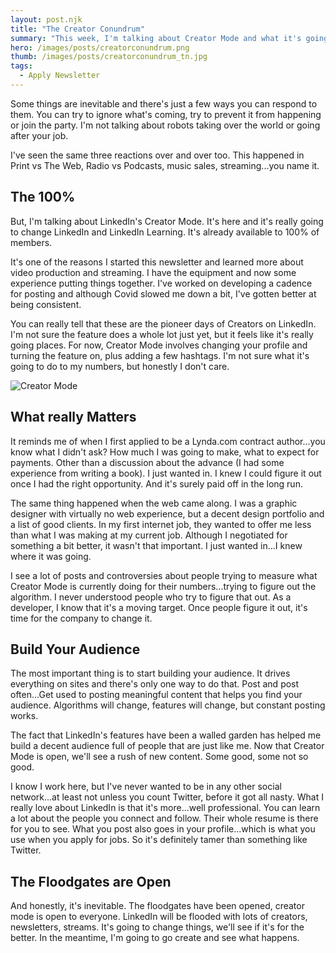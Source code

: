 ```yaml
---
layout: post.njk
title: "The Creator Conundrum"
summary: "This week, I'm talking about Creator Mode and what it's going to do to LinkedIn and my own journey learning to accept the inevitable. No nerdy stuff, just a bit of excitement over the feature now being available to everyone."
hero: /images/posts/creatorconundrum.png
thumb: /images/posts/creatorconundrum_tn.jpg
tags:
  - Apply Newsletter
---
```


Some things are inevitable and there's just a few ways you can respond to them. You can try to ignore what's coming, try to prevent it from happening or join the party. I'm not talking about robots taking over the world or going after your job.

I've seen the same three reactions over and over too. This happened in Print vs The Web, Radio vs Podcasts, music sales, streaming...you name it.

## The 100%

But, I'm talking about LinkedIn's Creator Mode. It's here and it's really going to change LinkedIn and LinkedIn Learning. It's already available to 100% of members.

It's one of the reasons I started this newsletter and learned more about video production and streaming. I have the equipment and now some experience putting things together. I've worked on developing a cadence for posting and although Covid slowed me down a bit, I've gotten better at being consistent.

You can really tell that these are the pioneer days of Creators on LinkedIn. I'm not sure the feature does a whole lot just yet, but it feels like it's really going places. For now, Creator Mode involves changing your profile and turning the feature on, plus adding a few hashtags. I'm not sure what it's going to do to my numbers, but honestly I don't care.

![Creator Mode](https://media-exp1.licdn.com/dms/image/C4E12AQGIpWxN04QDsA/article-inline_image-shrink_1500_2232/0/1623982996827?e=1629331200&v=beta&t=NYQ-1TW5hDAVmy8FMxbVc9zzgqXZ_1CphnGZjlgPlZA)

## What really Matters

It reminds me of when I first applied to be a Lynda.com contract author...you know what I didn't ask? How much I was going to make, what to expect for payments. Other than a discussion about the advance (I had some experience from writing a book). I just wanted in. I knew I could figure it out once I had the right opportunity. And it's surely paid off in the long run.

The same thing happened when the web came along. I was a graphic designer with virtually no web experience, but a decent design portfolio and a list of good clients. In my first internet job, they wanted to offer me less than what I was making at my current job. Although I negotiated for something a bit better, it wasn't that important. I just wanted in...I knew where it was going.

I see a lot of posts and controversies about people trying to measure what Creator Mode is currently doing for their numbers...trying to figure out the algorithm. I never understood people who try to figure that out. As a developer, I know that it's a moving target. Once people figure it out, it's time for the company to change it.

## Build Your Audience

The most important thing is to start building your audience. It drives everything on sites and there's only one way to do that. Post and post often...Get used to posting meaningful content that helps you find your audience. Algorithms will change, features will change, but constant posting works.

The fact that LinkedIn's features have been a walled garden has helped me build a decent audience full of people that are just like me. Now that Creator Mode is open, we'll see a rush of new content. Some good, some not so good.

I know I work here, but I've never wanted to be in any other social network...at least not unless you count Twitter, before it got all nasty. What I really love about LinkedIn is that it's more...well professional. You can learn a lot about the people you connect and follow. Their whole resume is there for you to see. What you post also goes in your profile...which is what you use when you apply for jobs. So it's definitely tamer than something like Twitter.

## The Floodgates are Open

And honestly, it's inevitable. The floodgates have been opened, creator mode is open to everyone. LinkedIn will be flooded with lots of creators, newsletters, streams. It's going to change things, we'll see if it's for the better. In the meantime, I'm going to go create and see what happens.
